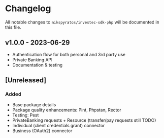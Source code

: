 # Changelog

All notable changes to `nikspyratos/investec-sdk-php` will be documented in this file.

## v1.0.0 - 2023-06-29

- Authentication flow for both personal and 3rd party use
- Private Banking API
- Documentation & testing

## [Unreleased]

### Added

- Base package details
- Package quality enhancements: Pint, Phpstan, Rector
- Testing: Pest
- PrivateBanking requests + Resource (transfer/pay requests still TODO)
- Individual (client credentials grant) connector
- Business (OAuth2) connector
